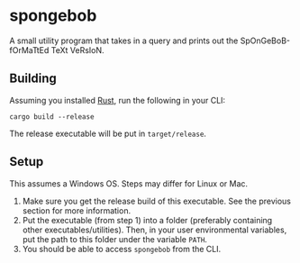 # spongebob
A small utility program that takes in a query and prints out the SpOnGeBoB-fOrMaTtEd TeXt VeRsIoN.

## Building
Assuming you installed [Rust](https://www.rust-lang.org/tools/install), run the following in your CLI:
```
cargo build --release
```
The release executable will be put in `target/release`.

## Setup
This assumes a Windows OS. Steps may differ for Linux or Mac.

1. Make sure you get the release build of this executable. See the previous section for more information.
2. Put the executable (from step 1) into a folder (preferably containing other executables/utilities). Then, in your
   user environmental variables, put the path to this folder under the variable `PATH`.
3. You should be able to access `spongebob` from the CLI.
